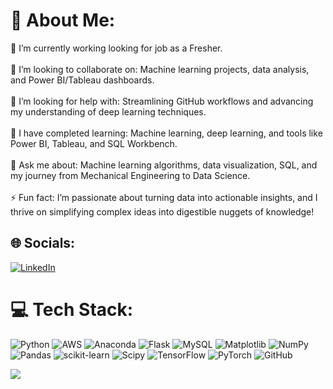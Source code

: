# 💫 About Me:
🔭 I’m currently working looking for job as a Fresher.
<br><br>👯 I’m looking to collaborate on: Machine learning projects, data analysis, and Power BI/Tableau dashboards.
<br><br>🤝 I’m looking for help with: Streamlining GitHub workflows and advancing my understanding of deep learning techniques.
<br><br>🌱 I have completed learning: Machine learning, deep learning, and tools like Power BI, Tableau, and SQL Workbench.
<br><br>💬 Ask me about: Machine learning algorithms, data visualization, SQL, and my journey from Mechanical Engineering to Data Science.
<br><br>⚡ Fun fact: I’m passionate about turning data into actionable insights, and I thrive on simplifying complex ideas into digestible nuggets of knowledge!


## 🌐 Socials:
[![LinkedIn](https://img.shields.io/badge/LinkedIn-%230077B5.svg?logo=linkedin&logoColor=white)](https://linkedin.com/in/faiz-pathan-ds) 

# 💻 Tech Stack:
![Python](https://img.shields.io/badge/python-3670A0?style=plastic&logo=python&logoColor=ffdd54) ![AWS](https://img.shields.io/badge/AWS-%23FF9900.svg?style=plastic&logo=amazon-aws&logoColor=white) ![Anaconda](https://img.shields.io/badge/Anaconda-%2344A833.svg?style=plastic&logo=anaconda&logoColor=white) ![Flask](https://img.shields.io/badge/flask-%23000.svg?style=plastic&logo=flask&logoColor=white) ![MySQL](https://img.shields.io/badge/mysql-4479A1.svg?style=plastic&logo=mysql&logoColor=white) ![Matplotlib](https://img.shields.io/badge/Matplotlib-%23ffffff.svg?style=plastic&logo=Matplotlib&logoColor=black)  ![NumPy](https://img.shields.io/badge/numpy-%23013243.svg?style=plastic&logo=numpy&logoColor=white) ![Pandas](https://img.shields.io/badge/pandas-%23150458.svg?style=plastic&logo=pandas&logoColor=white) ![scikit-learn](https://img.shields.io/badge/scikit--learn-%23F7931E.svg?style=plastic&logo=scikit-learn&logoColor=white) ![Scipy](https://img.shields.io/badge/SciPy-%230C55A5.svg?style=plastic&logo=scipy&logoColor=%white) ![TensorFlow](https://img.shields.io/badge/TensorFlow-%23FF6F00.svg?style=plastic&logo=TensorFlow&logoColor=white) ![PyTorch](https://img.shields.io/badge/PyTorch-%23EE4C2C.svg?style=plastic&logo=PyTorch&logoColor=white) ![GitHub](https://img.shields.io/badge/github-%23121011.svg?style=plastic&logo=github&logoColor=white)

[![](https://visitcount.itsvg.in/api?id=regexpfaiz&icon=0&color=0)](https://visitcount.itsvg.in)

<!-- Proudly created with GPRM ( https://gprm.itsvg.in ) -->
